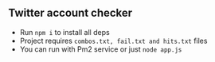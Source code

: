 ## Twitter account checker
- Run `npm i` to install all deps
- Project requires `combos.txt, fail.txt and hits.txt` files
- You can run with Pm2 service or just `node app.js`